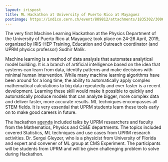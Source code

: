 ```yaml
---
layout: irispost
title: ML Hackathon at University of Puerto Rico at Mayaguez
postimage: https://indico.cern.ch/event/809812/attachments/1835302/3006693/thumb_IMG_2745_1024.jpg
---
```


The very first Machine Learning Hackathon at the Physics Department
of the University of Puerto Rico at Mayaguez took place on 24-26
April, 2019, organized by IRIS-HEP Training, Education and Outreach
coordinator (and UPRM physics professor) Sudhir Malik. 

Machine learning is a method of data analysis that automates analytical
model building. It is a branch of artificial intelligence based on
the idea that systems can learn from data, identify patterns and
make decisions with minimal human intervention.  While many machine
learning algorithms have been around for a long time, the ability
to automatically apply complex mathematical calculations to big
data repeatedly and ever faster is a recent development. Learning
these skill would make it possible to quickly and automatically
produce models that can analyze bigger, more complex data and deliver
faster, more accurate results. ML techniques encompasses all STEM
fields. It is very essential that UPRM students learn these tools
early on to make good careers in future.  

The hackathon [agenda](https://indico.cern.ch/event/809812/timetable/) 
included talks by UPRM researchers and faculty from the Mathematics, Physics
and CS&E departments. The topics included covered Statistics, ML
techniques and use cases from UPRM research activities. Dr. Sergei
Gleyzer, who is a physicist from University of Florida and expert
and convener of ML group at CMS Experiment. The participants will
be students from UPRM and will be given challenging problem to solve
during Hackathon.





